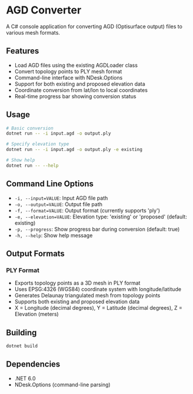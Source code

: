 # AGD Converter

A C# console application for converting AGD (Optisurface output) files to various mesh formats.

## Features

- Load AGD files using the existing AGDLoader class
- Convert topology points to PLY mesh format
- Command-line interface with NDesk.Options
- Support for both existing and proposed elevation data
- Coordinate conversion from lat/lon to local coordinates
- Real-time progress bar showing conversion status

## Usage

```bash
# Basic conversion
dotnet run -- -i input.agd -o output.ply

# Specify elevation type
dotnet run -- -i input.agd -o output.ply -e existing

# Show help
dotnet run -- --help
```

## Command Line Options

- `-i, --input=VALUE`: Input AGD file path
- `-o, --output=VALUE`: Output file path  
- `-f, --format=VALUE`: Output format (currently supports 'ply')
- `-e, --elevation=VALUE`: Elevation type: 'existing' or 'proposed' (default: existing)
- `-p, --progress`: Show progress bar during conversion (default: true)
- `-h, --help`: Show help message

## Output Formats

### PLY Format
- Exports topology points as a 3D mesh in PLY format
- Uses EPSG:4326 (WGS84) coordinate system with longitude/latitude
- Generates Delaunay triangulated mesh from topology points
- Supports both existing and proposed elevation data
- X = Longitude (decimal degrees), Y = Latitude (decimal degrees), Z = Elevation (meters)

## Building

```bash
dotnet build
```

## Dependencies

- .NET 6.0
- NDesk.Options (command-line parsing)
